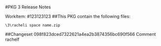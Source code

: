 #PKG 3 Release Notes

WorkItem:
#123123123
##This PKG contain the following files:
```
\3\racheli space name.zip
```

##Changeset 098f823dced7322621a4ea2b3874356bc690f566 Comment
rachelf
